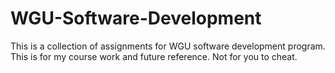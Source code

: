 # WGU-Software-Development
This is a collection of assignments for WGU software development program. This is for my course work and future reference. Not for you to cheat.
